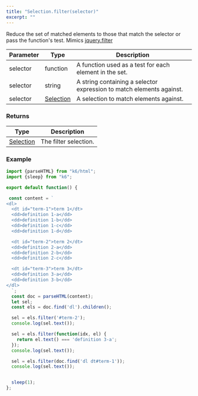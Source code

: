 ```yaml
---
title: "Selection.filter(selector)"
excerpt: ""
---
```

Reduce the set of matched elements to those that match the selector or pass the function's test.
Mimics [jquery.filter](https://api.jquery.com/filter/)


| Parameter | Type | Description |
| --------- | ---- | ----------- |
| selector | function | A function used as a test for each element in the set. |
| selector | string | A string containing a selector expression to match elements against. |
| selector | [Selection](/javascript-api/k6-html/selection) | A selection to match elements against. |


### Returns

| Type | Description |
| ---- | ----------- |
| [Selection](/javascript-api/k6-html/selection) | The filter selection. |


### Example

<div class="code-group" data-props='{"labels": []}'>

```js
import {parseHTML} from "k6/html";
import {sleep} from "k6";

export default function() {

 const content = `
<dl>
  <dt id="term-1">term 1</dt>
  <dd>definition 1-a</dd>
  <dd>definition 1-b</dd>
  <dd>definition 1-c</dd>
  <dd>definition 1-d</dd>

  <dt id="term-2">term 2</dt>
  <dd>definition 2-a</dd>
  <dd>definition 2-b</dd>
  <dd>definition 2-c</dd>

  <dt id="term-3">term 3</dt>
  <dd>definition 3-a</dd>
  <dd>definition 3-b</dd>
</dl>
  `;
  const doc = parseHTML(content);
  let sel;
  const els = doc.find('dl').children();

  sel = els.filter('#term-2');
  console.log(sel.text());

  sel = els.filter(function(idx, el) {
    return el.text() === 'definition 3-a';
  });
  console.log(sel.text());

  sel = els.filter(doc.find('dl dt#term-1'));
  console.log(sel.text());


  sleep(1);
};
```

</div>
